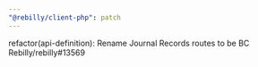 ```yaml
---
"@rebilly/client-php": patch
---
```


refactor(api-definition): Rename Journal Records routes to be BC Rebilly/rebilly#13569
